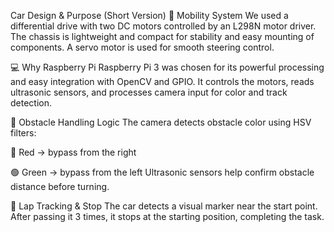 Car Design & Purpose (Short Version)
🚗 Mobility System
We used a differential drive with two DC motors controlled by an L298N motor driver. The chassis is lightweight and compact for stability and easy mounting of components. A servo motor is used for smooth steering control.

💻 Why Raspberry Pi
Raspberry Pi 3 was chosen for its powerful processing and easy integration with OpenCV and GPIO. It controls the motors, reads ultrasonic sensors, and processes camera input for color and track detection.

🎯 Obstacle Handling Logic
The camera detects obstacle color using HSV filters:

🔴 Red → bypass from the right

🟢 Green → bypass from the left
Ultrasonic sensors help confirm obstacle distance before turning.

🔁 Lap Tracking & Stop
The car detects a visual marker near the start point. After passing it 3 times, it stops at the starting position, completing the task.
